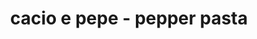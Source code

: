 ---
id: 5e56a36cf0f75d0014893fcc
servings:
notes:
directions: 'cook the pasta.  in a large stockpot of generously-salted water
 boil your pasta according to package instructions until it just barely al dente.  (try to avoid overcooking the pasta.)
grate the cheese.  while the pasta water comes to a boil
 finely-grate the cheese by hand.
reserve some of the starchy pasta water.  once the pasta is about 1 minute away from being al dente
 carefully scoop out 2 cups of the starchy boiling pasta water and transfer the water into a separate heat-proof container.  set aside.
drain the pasta.  drain the pasta using a colander.  then transfer the pasta back to the hot stockpot
 placed off of the hot burner.
add in the diced butter
 tomatoes and 1 cup of the starchy pasta water and toss quickly to combine.  add in the cheese and black pepper and quickly toss to combine. continue to gradually add in extra starchy pasta water
 as needed
 until the cheese has completely melted and turned into a silky sauce that coats the pasta evenly.
serve.  dish up the hot pasta and serve immediately
 garnished with extra cheese and black pepper if desired.
'
ingredients: '8 ounces pasta (i recommend bucatini
 thick spaghetti
 linguine or fettuccine)
3 tablespoons butter
 diced into 1-tablespoon chunks*
1 teaspoon freshly-cracked coarse black pepper
2 ounces (about 1 cup) freshly-grated* pecorino or parmesan cheese
optional 3 roma tomatoes - chopped'
rating: 4
ease: easy

category: side dish
href: 'https: //www.gimmesomeoven.com/cacio-e-pepe/#tasty-recipes-60551'
totalTime: 20 minutes
cookTime: 10 minutes
prepTime: 10 minutes
title: cacio e pepe - pepper pasta
path: /cacio-e-pepe-pepper-pasta
---